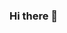 ### Hi there 👋

<!--
**jaeyholic/jaeyholic** is a ✨ _special_ ✨ repository because its `README.md` (this file) appears on your GitHub profile.

Here are some ideas to get you started:

- 🔭 I’m currently working on ... Complete Farmer Buyer Dashboard
- 🌱 I’m currently learning ... Flutter and React Native and also upgrading on my React Skills
- 👯 I’m looking to collaborate on ... Any Mobile or Full Stack Web development with React and Django
- 🤔 I’m looking for help with ... Redux
- 💬 Ask me about ... Anything related to VueJS, React, Svelte and Django
- 📫 How to reach me: ... [Twitter] (https://twitter.com/jaeyholic), [Portfolio Website] (https://jeffson.netlify.app)
- 😄 Pronouns: ... He/Him
- ⚡ Fun fact: ... I am Jovial
-->
